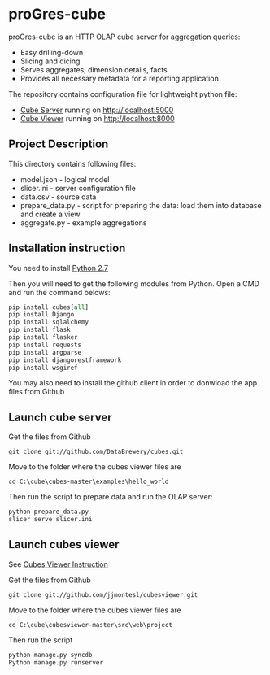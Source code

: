 # proGres-cube

proGres-cube is an HTTP OLAP cube server for aggregation queries:
* Easy drilling-down
*  Slicing and dicing
* Serves aggregates, dimension details, facts
* Provides all necessary metadata for a reporting application

The repository contains configuration file for lightweight python file:
* [Cube Server](http://cubes.databrewery.org/) running on [http://localhost:5000](http://localhost:5000)
* [Cube Viewer](http://jjmontesl.github.io/cubesviewer/) running on [http://localhost:8000](http://localhost:8000)


## Project Description

This directory contains following files:

* model.json      - logical model
* slicer.ini      - server configuration file
* data.csv        - source data
* prepare_data.py - script for preparing the data: load them into database and create a view
* aggregate.py    - example aggregations

## Installation instruction

You need to install [Python 2.7](https://www.python.org/downloads/)

Then you will need to get the following modules from Python. Open a CMD and run the command belows:

```python
pip install cubes[all]
pip install Django
pip install sqlalchemy
pip install flask
pip install flasker
pip install requests
pip install argparse
pip install djangorestframework
pip install wsgiref
```

You may also need to install the github client in order to donwload the app files from Github

## Launch cube server

Get the files from Github
```
git clone git://github.com/DataBrewery/cubes.git
```

Move to the folder where the cubes viewer files are
```
cd C:\cube\cubes-master\examples\hello_world
```

Then run the script to prepare data and run the OLAP server:

```python
python prepare_data.py
slicer serve slicer.ini
```


## Launch cubes viewer
See [Cubes Viewer Instruction](https://github.com/jjmontesl/cubesviewer/blob/master/doc/guide/cubesviewer-gui-installation.md)


Get the files from Github
```
git clone git://github.com/jjmontesl/cubesviewer.git
```

Move to the folder where the cubes viewer files are
```
cd C:\cube\cubesviewer-master\src\web\project
```

Then run the script
```python
python manage.py syncdb
Python manage.py runserver
```
